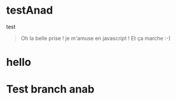 # testAnad
test
> Oh la belle prise !
je m'amuse en javascript !
> Et ça marche :-)

# hello

# Test branch anab

